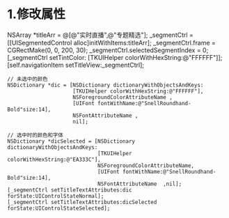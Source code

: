 # 1.修改属性
  NSArray *titleArr = @[@"实时直播",@"专题精选"];
    _segmentCtrl = [[UISegmentedControl alloc]initWithItems:titleArr];
    _segmentCtrl.frame = CGRectMake(0, 0, 200, 30);
    _segmentCtrl.selectedSegmentIndex = 0;
    [_segmentCtrl setTintColor: [TKUIHelper colorWithHexString:@"FFFFFF"]];
    [self.navigationItem setTitleView:_segmentCtrl];
    
    // 未选中的颜色
    NSDictionary *dic = [NSDictionary dictionaryWithObjectsAndKeys:
                         [TKUIHelper colorWithHexString:@"FFFFFF"],
                         NSForegroundColorAttributeName ,
                         [UIFont fontWithName:@"SnellRoundhand-Bold"size:14],
                         NSFontAttributeName ,
                         nil];
    
    // 选中时的颜色和字体
    NSDictionary *dicSelected = [NSDictionary dictionaryWithObjectsAndKeys:
                                 [TKUIHelper colorWithHexString:@"EA333C"],
                                 NSForegroundColorAttributeName,
                                 [UIFont fontWithName:@"SnellRoundhand-Bold"size:14],
                                 NSFontAttributeName  ,nil];
    [_segmentCtrl setTitleTextAttributes:dic forState:UIControlStateNormal];
    [_segmentCtrl setTitleTextAttributes:dicSelected forState:UIControlStateSelected];

